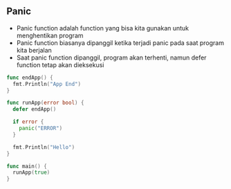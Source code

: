 ## Panic
- Panic function adalah function yang bisa kita gunakan untuk menghentikan program
- Panic function biasanya dipanggil ketika terjadi panic pada saat program kita berjalan
- Saat panic function dipanggil, program akan terhenti, namun defer function tetap akan dieksekusi

```go
func endApp() {
  fmt.Println("App End")
}

func runApp(error bool) {
  defer endApp()

  if error {
    panic("ERROR")
  }

  fmt.Println("Hello")
}
```
```go
func main() {
  runApp(true)
}
```
